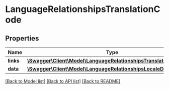 # LanguageRelationshipsTranslationCode

## Properties
Name | Type | Description | Notes
------------ | ------------- | ------------- | -------------
**links** | [**\Swagger\Client\Model\LanguageRelationshipsTranslationCodeLinks**](LanguageRelationshipsTranslationCodeLinks.md) |  | [optional] 
**data** | [**\Swagger\Client\Model\LanguageRelationshipsLocaleData**](LanguageRelationshipsLocaleData.md) |  | [optional] 

[[Back to Model list]](../../README.md#documentation-for-models) [[Back to API list]](../../README.md#documentation-for-api-endpoints) [[Back to README]](../../README.md)

